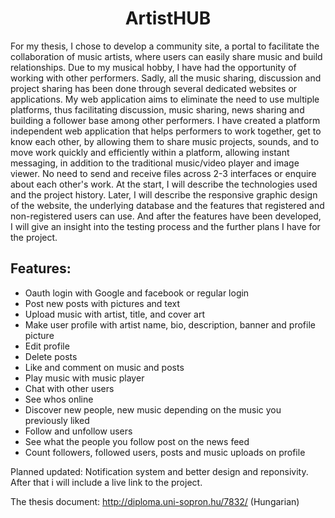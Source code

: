 <h1 align="center">ArtistHUB</h1>

<p>For my thesis, I chose to develop a community site, a portal to facilitate the collaboration of music artists, where users can easily share music and build relationships. Due to my musical hobby, I have had the opportunity of working with other performers. Sadly, all the music sharing, discussion and project sharing has been done through several dedicated websites or applications. My web application aims to eliminate the need to use multiple platforms, thus facilitating discussion, music sharing, news sharing and building a follower base among other performers. I have created a platform independent web application that helps performers to work together, get to know each other, by allowing them to share music projects, sounds, and to move work quickly and efficiently within a platform, allowing instant messaging, in addition to the traditional music/video player and image viewer. No need to send and receive files across 2-3 interfaces or enquire about each other's work. At the start, I will describe the technologies used and the project history. Later, I will describe the responsive graphic design of the website, the underlying database and the features that registered and non-registered users can use. And after the features have been developed, I will give an insight into the testing process and the further plans I have for the project. </p>

<h2>Features:</h2>
<ul>
    <li>Oauth login with Google and facebook or regular login</li>
    <li>Post new posts with pictures and text</li>
    <li>Upload music with artist, title, and cover art</li>
    <li>Make user profile with artist name, bio, description, banner and profile picture</li>
    <li>Edit profile</li>
    <li>Delete posts</li>
    <li>Like and comment on music and posts</li>
    <li>Play music with music player</li>
    <li>Chat with other users</li>
    <li>See whos online</li>
    <li>Discover new people, new music depending on the music you previously liked</li>
    <li>Follow and unfollow users</li>
    <li>See what the people you follow post on the news feed</li>
    <li>Count followers, followed users, posts and music uploads on profile</li>
</ul>

Planned updated: Notification system and better design and reponsivity. After that i will include a live link to the project.

The thesis document: http://diploma.uni-sopron.hu/7832/ (Hungarian)
